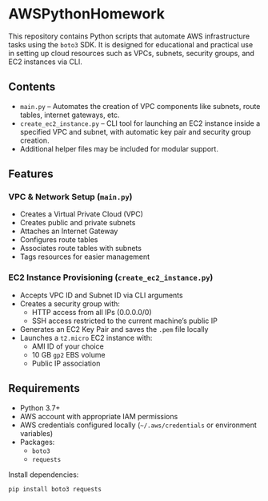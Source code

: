 # AWSPythonHomework

This repository contains Python scripts that automate AWS infrastructure tasks using the `boto3` SDK. It is designed for educational and practical use in setting up cloud resources such as VPCs, subnets, security groups, and EC2 instances via CLI.

## Contents

- `main.py` – Automates the creation of VPC components like subnets, route tables, internet gateways, etc.
- `create_ec2_instance.py` – CLI tool for launching an EC2 instance inside a specified VPC and subnet, with automatic key pair and security group creation.
- Additional helper files may be included for modular support.

## Features

### VPC & Network Setup (`main.py`)

- Creates a Virtual Private Cloud (VPC)
- Creates public and private subnets
- Attaches an Internet Gateway
- Configures route tables
- Associates route tables with subnets
- Tags resources for easier management

### EC2 Instance Provisioning (`create_ec2_instance.py`)

- Accepts VPC ID and Subnet ID via CLI arguments
- Creates a security group with:
  - HTTP access from all IPs (0.0.0.0/0)
  - SSH access restricted to the current machine’s public IP
- Generates an EC2 Key Pair and saves the `.pem` file locally
- Launches a `t2.micro` EC2 instance with:
  - AMI ID of your choice
  - 10 GB `gp2` EBS volume
  - Public IP association

## Requirements

- Python 3.7+
- AWS account with appropriate IAM permissions
- AWS credentials configured locally (`~/.aws/credentials` or environment variables)
- Packages:
  - `boto3`
  - `requests`

Install dependencies:

```bash
pip install boto3 requests
